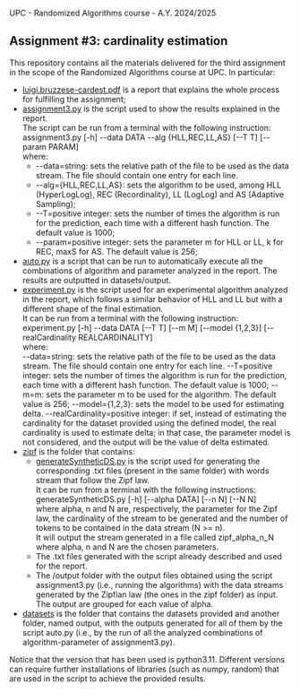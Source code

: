 UPC - Randomized Algorithms course - A.Y. 2024/2025

## Assignment #3: cardinality estimation

This repository contains all the materials delivered for the third assignment in the scope of the Randomized Algorithms course at UPC.
In particular:
- [luigi.bruzzese-cardest.pdf](https://github.com/luigibruzzese/RA-MIRI-Labs/blob/main/Assignment-3/luigi.bruzzese-cardest.pdf) is a report that explains the whole process for fulfilling the assignment;
- [assignment3.py](https://github.com/luigibruzzese/UPC-RA-MIRI-Lab/blob/main/Assignment-3/assignment3.py) is the script used to show the results explained in the report.  
  The script can be run from a terminal with the following instruction:  
    assignment3.py [-h] --data DATA --alg {HLL,REC,LL,AS} [--T T] [--param PARAM]  
  where:  
  - --data=string: sets the relative path of the file to be used as the data stream. The file should contain one entry for each line.
  - --alg={HLL,REC,LL,AS}: sets the algorithm to be used, among HLL (HyperLogLog), REC (Recordinality), LL (LogLog) and AS (Adaptive Sampling);
  - --T=positive integer: sets the number of times the algorithm is run for the prediction, each time with a different hash function. The default value is 1000;
  - --param=positive integer: sets the parameter m for HLL or LL, k for REC, maxS for AS. The default value is 256;
- [auto.py](https://github.com/luigibruzzese/UPC-RA-MIRI-Lab/blob/main/Assignment-3/auto.py) is a script that can be run to automatically execute all the combinations of algorithm and parameter analyzed in the report. The results are outputted in datasets/output.
- [experiment.py](https://github.com/luigibruzzese/UPC-RA-MIRI-Lab/blob/main/Assignment-3/experiment.py) is the script used for an experimental algorithm analyzed in the report, which follows a similar behavior of HLL and LL but with a different shape of the final estimation.  
  It can be run from a terminal with the following instruction:  
  experiment.py [-h] --data DATA [--T T] [--m M] [--model {1,2,3}] [--realCardinality REALCARDINALITY]  
  where:  
    --data=string: sets the relative path of the file to be used as the data stream. The file should contain one entry for each line.
    --T=positive integer: sets the number of times the algorithm is run for the prediction, each time with a different hash function. The default value is 1000;
    --m=m: sets the parameter m to be used for the algorithm. The default value is 256;
    --model={1,2,3}: sets the model to be used for estimating delta.
    --realCardinality=positive integer: if set, instead of estimating the cardinality for the dataset provided using the defined model, the real cardinality is used to estimate delta; in that case, the parameter model is not considered, and the output will be the value of delta estimated.
- [zipf](https://github.com/luigibruzzese/UPC-RA-MIRI-Lab/blob/main/Assignment-3/zipf) is the folder that contains:
  - [generateSyntheticDS.py](https://github.com/luigibruzzese/UPC-RA-MIRI-Lab/blob/main/Assignment-3/zipf/generateSyntheticDS.py) is the script used for generating the corresponding .txt files (present in the same folder) with words stream that follow the Zipf law.  
    It can be run from a terminal with the following instructions:  
    generateSyntheticDS.py [-h] [--alpha DATA] [--n N] [--N N]  
    where alpha, n and N are, respectively, the parameter for the Zipf law, the cardinality of the stream to be generated and the number of tokens to be contained in the data stream (N >= n).  
    It will output the stream generated in a file called zipf_alpha_n_N where alpha, n and N are the chosen parameters.
  - The .txt files generated with the script already described and used for the report.
  - The /output folder with the output files obtained using the script assignment3.py (i.e., running the algorithms) with the data streams generated by the Zipfian law (the ones in the zipf folder) as input. The output are grouped for each value of alpha.
- [datasets](https://github.com/luigibruzzese/UPC-RA-MIRI-Lab/blob/main/Assignment-3/datasets) is the folder that contains the datasets provided and another folder, named output, with the outputs generated for all of them by the script auto.py (i.e., by the run of all the analyzed combinations of algorithm-parameter of assignment3.py).

Notice that the version that has been used is python3.11. Different versions can require further installations of libraries (such as numpy, random) that are used in the script to achieve the provided results.
